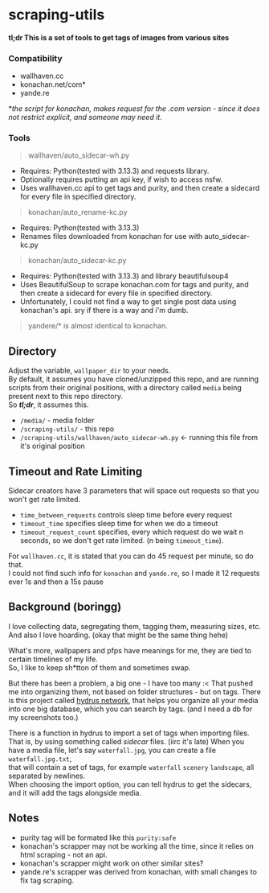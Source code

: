 # scraping-utils

#### tl;dr This is a set of tools to get tags of images from various sites

### Compatibility
- wallhaven.cc
- konachan.net/com*
- yande.re

**the script for konachan, makes request for the .com version - since it does not restrict explicit, and someone may need it.*

### Tools
> wallhaven/auto_sidecar-wh.py
- Requires: Python(tested with 3.13.3) and requests library.
 - Optionally requires putting an api key, if wish to access nsfw.
 - Uses wallhaven.cc api to get tags and purity, and then create a sidecard for every file in specified directory.
> konachan/auto_rename-kc.py
 - Requires: Python(tested with 3.13.3)
 - Renames files downloaded from konachan for use with auto_sidecar-kc.py
> konachan/auto_sidecar-kc.py
 - Requires: Python(tested with 3.13.3) and library beautifulsoup4
 - Uses BeautifulSoup to scrape konachan.com for tags and purity, and then create a sidecard for every file in specified directory.
 - Unfortunately, I could not find a way to get single post data using konachan's api. sry if there is a way and i'm dumb.
> yandere/* is almost identical to konachan.

## Directory
Adjust the variable, `wallpaper_dir` to your needs.  
By default, it assumes you have cloned/unzipped this repo, and are running scripts from their original positions, with a directory called `media` being present next to this repo directory.  
So ***tl;dr***, it assumes this.
- `/media/` - media folder
- `/scraping-utils/` - this repo
- `/scraping-utils/wallhaven/auto_sidecar-wh.py` <- running this file from it's original position

## Timeout and Rate Limiting
Sidecar creators have 3 parameters that will space out requests so that you won't get rate limited.  
- `time_between_requests` controls sleep time before every request
- `timeout_time` specifies sleep time for when we do a timeout
- `timeout_request_count` specifies, every which request do we wait n seconds, so we don't get rate limited. (n being `timeout_time`).

For `wallhaven.cc`, it is stated that you can do 45 request per minute, so do that.  
I could not find such info for `konachan` and `yande.re`, so I made it 12 requests ever 1s and then a 15s pause

## Background (boringg)
I love collecting data, segregating them, tagging them, measuring sizes, etc.  
And also I love hoarding. (okay that might be the same thing hehe)  

What's more, wallpapers and pfps have meanings for me, they are tied to certain timelines of my life.  
So, I like to keep sh*tton of them and sometimes swap.  

But there has been a problem, a big one - I have too many :<
That pushed me into organizing them, not based on folder structures - but on tags.
There is this project called [hydrus network](https://hydrusnetwork.github.io/hydrus/index.html), that helps you organize all your media into one big database, which you can search by tags. (and I need a db for my screenshots too.)

There is a function in hydrus to import a set of tags when importing files.
That is, by using something called *sidecar* files. (iirc it's late)
When you have a media file, let's say  `waterfall.jpg`, 
you can create a file `waterfall.jpg.txt`,  
that will contain a set of tags, for example `waterfall` `scenery` `landscape`, all separated by newlines.  
When choosing the import option, you can tell hydrus to get the sidecars, and it will add the tags alongside media.

## Notes
- purity tag will be formated like this `purity:safe`
- konachan's scrapper may not be working all the time, since it relies on html scraping - not an api.
- konachan's scrapper might work on other similar sites?
- yande.re's scrapper was derived from konachan, with small changes to fix tag scraping.